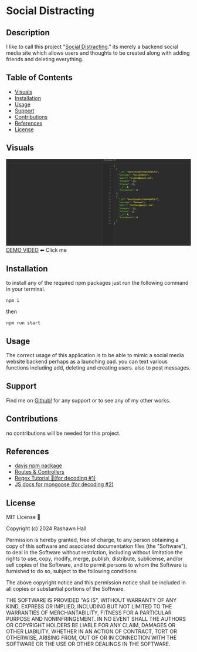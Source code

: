 # Social Distracting

## Description 
I like to call this project "[Social Distracting](https://github.com/TheR16H/social18)." its merely a backend social media site which allows users and thoughts to be created along with adding friends and deleting everything.

## Table of Contents

- [Visuals](#visuals)
- [Installation](#installation)
- [Usage](#usage)
- [Support](#support)
- [Contributions](#contributions)
- [References](#references)
- [License](#license)

## Visuals
 ![Screenshot](./Assets/Screenshot%202024-09-13%20011020.png)
 [DEMO VIDEO](https://drive.google.com/file/d/1zLzE9xnH-2AHoIexeVUi7IZoLylnsU3-/view?usp=sharing ) ⬅ Click me 

## Installation
to install any of the required npm packages just run the following command in your terminal. 
```
npm i
``` 
then 
``` 
npm run start
```

## Usage
The correct usage of this application is to be able to mimic a social media website backend perhaps as a launching pad. you can text various functions including add, deleting and creating users. also to post messages. 

## Support
Find me on [Github!](https://github.com/TheR16H) for any support or to see any of my other works.

## Contributions
no contributions will be needed for this project.

## References
- [dayjs npm package](https://www.npmjs.com/package/dayjs)
- [Routes & Controllers](https://developer.mozilla.org/en-US/docs/Learn/Server-side/Express_Nodejs/routes)
- [Regex Tutorial 🫶(for decoding #1)](https://gist.github.com/TheR16H/97fa17362b404211b7b5b985513e3549)
- [JS docs for mongoose (for decoding #2)](https://masteringjs.io/tutorials/mongoose/mongoose-validate-unique-email)


## License
MIT License 🔔

Copyright (c) 2024 Rashawn Hall

Permission is hereby granted, free of charge, to any person obtaining a copy
of this software and associated documentation files (the "Software"), to deal
in the Software without restriction, including without limitation the rights
to use, copy, modify, merge, publish, distribute, sublicense, and/or sell
copies of the Software, and to permit persons to whom the Software is
furnished to do so, subject to the following conditions:

The above copyright notice and this permission notice shall be included in all
copies or substantial portions of the Software.

THE SOFTWARE IS PROVIDED "AS IS", WITHOUT WARRANTY OF ANY KIND, EXPRESS OR
IMPLIED, INCLUDING BUT NOT LIMITED TO THE WARRANTIES OF MERCHANTABILITY,
FITNESS FOR A PARTICULAR PURPOSE AND NONINFRINGEMENT. IN NO EVENT SHALL THE
AUTHORS OR COPYRIGHT HOLDERS BE LIABLE FOR ANY CLAIM, DAMAGES OR OTHER
LIABILITY, WHETHER IN AN ACTION OF CONTRACT, TORT OR OTHERWISE, ARISING FROM,
OUT OF OR IN CONNECTION WITH THE SOFTWARE OR THE USE OR OTHER DEALINGS IN THE
SOFTWARE.